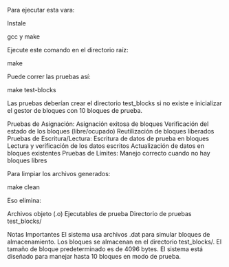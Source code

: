 Para ejecutar esta vara:

Instale

gcc y make

Ejecute este comando en el directorio raíz:

make

Puede correr las pruebas así:

make test-blocks

Las pruebas deberían crear el directorio test_blocks si no existe e inicializar el gestor de bloques con 10 bloques de prueba.

Pruebas de Asignación:
Asignación exitosa de bloques
Verificación del estado de los bloques (libre/ocupado)
Reutilización de bloques liberados
Pruebas de Escritura/Lectura:
Escritura de datos de prueba en bloques
Lectura y verificación de los datos escritos
Actualización de datos en bloques existentes
Pruebas de Límites:
Manejo correcto cuando no hay bloques libres

Para limpiar los archivos generados:

make clean

Eso elimina:

Archivos objeto (.o)
Ejecutables de prueba
Directorio de pruebas test_blocks/

Notas Importantes
El sistema usa archivos .dat para simular bloques de almacenamiento.
Los bloques se almacenan en el directorio test_blocks/.
El tamaño de bloque predeterminado es de 4096 bytes.
El sistema está diseñado para manejar hasta 10 bloques en modo de prueba.